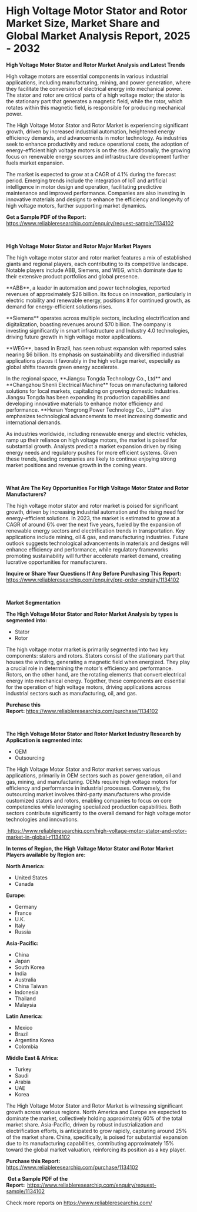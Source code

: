 <p><h1>High Voltage Motor Stator and Rotor Market Size, Market Share and Global Market Analysis Report, 2025 - 2032</h1></p><p><strong>High Voltage Motor Stator and Rotor Market Analysis and Latest Trends</strong></p>
<p><p>High voltage motors are essential components in various industrial applications, including manufacturing, mining, and power generation, where they facilitate the conversion of electrical energy into mechanical power. The stator and rotor are critical parts of a high voltage motor; the stator is the stationary part that generates a magnetic field, while the rotor, which rotates within this magnetic field, is responsible for producing mechanical power.</p><p>The High Voltage Motor Stator and Rotor Market is experiencing significant growth, driven by increased industrial automation, heightened energy efficiency demands, and advancements in motor technology. As industries seek to enhance productivity and reduce operational costs, the adoption of energy-efficient high voltage motors is on the rise. Additionally, the growing focus on renewable energy sources and infrastructure development further fuels market expansion. </p><p>The market is expected to grow at a CAGR of 4.1% during the forecast period. Emerging trends include the integration of IoT and artificial intelligence in motor design and operation, facilitating predictive maintenance and improved performance. Companies are also investing in innovative materials and designs to enhance the efficiency and longevity of high voltage motors, further supporting market dynamics.</p></p>
<p><strong>Get a Sample PDF of the Report:&nbsp;</strong> <a href="https://www.reliableresearchiq.com/enquiry/request-sample/1134102?utm_campaign=3200&utm_medium=2&utm_source=Github&utm_content=ia&utm_term=25032025&utm_id=high-voltage-motor-stator-and-rotor">https://www.reliableresearchiq.com/enquiry/request-sample/1134102</a></p>
<p>&nbsp;</p>
<p><strong>High Voltage Motor Stator and Rotor Major Market Players</strong></p>
<p><p>The high voltage motor stator and rotor market features a mix of established giants and regional players, each contributing to its competitive landscape. Notable players include ABB, Siemens, and WEG, which dominate due to their extensive product portfolios and global presence.</p><p>**ABB**, a leader in automation and power technologies, reported revenues of approximately $26 billion. Its focus on innovation, particularly in electric mobility and renewable energy, positions it for continued growth, as demand for energy-efficient solutions rises.</p><p>**Siemens** operates across multiple sectors, including electrification and digitalization, boasting revenues around $70 billion. The company is investing significantly in smart infrastructure and Industry 4.0 technologies, driving future growth in high voltage motor applications.</p><p>**WEG**, based in Brazil, has seen robust expansion with reported sales nearing $6 billion. Its emphasis on sustainability and diversified industrial applications places it favorably in the high voltage market, especially as global shifts towards green energy accelerate.</p><p>In the regional space, **Jiangsu Tongda Technology Co., Ltd** and **Changzhou Shenli Electrical Machine** focus on manufacturing tailored solutions for local markets, capitalizing on growing domestic industries. Jiangsu Tongda has been expanding its production capabilities and developing innovative materials to enhance motor efficiency and performance. **Henan Yongrong Power Technology Co., Ltd** also emphasizes technological advancements to meet increasing domestic and international demands.</p><p>As industries worldwide, including renewable energy and electric vehicles, ramp up their reliance on high voltage motors, the market is poised for substantial growth. Analysts predict a market expansion driven by rising energy needs and regulatory pushes for more efficient systems. Given these trends, leading companies are likely to continue enjoying strong market positions and revenue growth in the coming years.</p></p>
<p>&nbsp;</p>
<p><strong>What Are The Key Opportunities For High Voltage Motor Stator and Rotor Manufacturers?</strong></p>
<p><p>The high voltage motor stator and rotor market is poised for significant growth, driven by increasing industrial automation and the rising need for energy-efficient solutions. In 2023, the market is estimated to grow at a CAGR of around 6% over the next five years, fueled by the expansion of renewable energy sectors and electrification trends in transportation. Key applications include mining, oil & gas, and manufacturing industries. Future outlook suggests technological advancements in materials and designs will enhance efficiency and performance, while regulatory frameworks promoting sustainability will further accelerate market demand, creating lucrative opportunities for manufacturers.</p></p>
<p><strong>Inquire or Share Your Questions If Any Before Purchasing This Report:</strong> <a href="https://www.reliableresearchiq.com/enquiry/pre-order-enquiry/1134102?utm_campaign=3200&utm_medium=2&utm_source=Github&utm_content=ia&utm_term=25032025&utm_id=high-voltage-motor-stator-and-rotor">https://www.reliableresearchiq.com/enquiry/pre-order-enquiry/1134102</a></p>
<p>&nbsp;</p>
<p><strong>Market Segmentation</strong></p>
<p><strong>The High Voltage Motor Stator and Rotor Market Analysis by types is segmented into:</strong></p>
<p><ul><li>Stator</li><li>Rotor</li></ul></p>
<p><p>The high voltage motor market is primarily segmented into two key components: stators and rotors. Stators consist of the stationary part that houses the winding, generating a magnetic field when energized. They play a crucial role in determining the motor's efficiency and performance. Rotors, on the other hand, are the rotating elements that convert electrical energy into mechanical energy. Together, these components are essential for the operation of high voltage motors, driving applications across industrial sectors such as manufacturing, oil, and gas.</p></p>
<p><strong>Purchase this Report:&nbsp;</strong><a href="https://www.reliableresearchiq.com/purchase/1134102?utm_campaign=3200&utm_medium=2&utm_source=Github&utm_content=ia&utm_term=25032025&utm_id=high-voltage-motor-stator-and-rotor">https://www.reliableresearchiq.com/purchase/1134102</a></p>
<p>&nbsp;</p>
<p><strong>The High Voltage Motor Stator and Rotor Market Industry Research by Application is segmented into:</strong></p>
<p><ul><li>OEM</li><li>Outsourcing</li></ul></p>
<p><p>The High Voltage Motor Stator and Rotor market serves various applications, primarily in OEM sectors such as power generation, oil and gas, mining, and manufacturing. OEMs require high voltage motors for efficiency and performance in industrial processes. Conversely, the outsourcing market involves third-party manufacturers who provide customized stators and rotors, enabling companies to focus on core competencies while leveraging specialized production capabilities. Both sectors contribute significantly to the overall demand for high voltage motor technologies and innovations.</p></p>
<p><a href="https://www.reliableresearchiq.com/high-voltage-motor-stator-and-rotor-market-in-global-r1134102?utm_campaign=3200&utm_medium=2&utm_source=Github&utm_content=ia&utm_term=25032025&utm_id=high-voltage-motor-stator-and-rotor">&nbsp;https://www.reliableresearchiq.com/high-voltage-motor-stator-and-rotor-market-in-global-r1134102</a></p>
<p><strong>In terms of Region, the High Voltage Motor Stator and Rotor Market Players available by Region are:</strong></p>
<p>
    <p> <strong> North America: </strong>
        <ul>
            <li>United States</li>
            <li>Canada</li>
        </ul>
        </p> 
    <p> <strong> Europe: </strong>
        <ul>
            <li>Germany</li>
            <li>France</li>
            <li>U.K.</li>
            <li>Italy</li>
            <li>Russia</li>
        </ul>
        </p> 
    <p> <strong> Asia-Pacific: </strong>
        <ul>
            <li>China</li>
            <li>Japan</li>
            <li>South Korea</li>
            <li>India</li>
            <li>Australia</li>
            <li>China Taiwan</li>
            <li>Indonesia</li>
            <li>Thailand</li>
            <li>Malaysia</li>
        </ul>
        </p> 
    <p> <strong> Latin America: </strong>
        <ul>
            <li>Mexico</li>
            <li>Brazil</li>
            <li>Argentina Korea</li>
            <li>Colombia</li>
        </ul>
        </p> 
    <p> <strong> Middle East & Africa: </strong>
        <ul>
            <li>Turkey</li>
            <li>Saudi</li>
            <li>Arabia</li>
            <li>UAE</li>
            <li>Korea</li>
        </ul>
    </p>
    </p>
<p><p>The High Voltage Motor Stator and Rotor Market is witnessing significant growth across various regions. North America and Europe are expected to dominate the market, collectively holding approximately 60% of the total market share. Asia-Pacific, driven by robust industrialization and electrification efforts, is anticipated to grow rapidly, capturing around 25% of the market share. China, specifically, is poised for substantial expansion due to its manufacturing capabilities, contributing approximately 15% toward the global market valuation, reinforcing its position as a key player.</p></p>
<p><strong>Purchase this Report: </strong><a href="https://www.reliableresearchiq.com/purchase/1134102?utm_campaign=3200&utm_medium=2&utm_source=Github&utm_content=ia&utm_term=25032025&utm_id=high-voltage-motor-stator-and-rotor">https://www.reliableresearchiq.com/purchase/1134102</a></p>
<p>&nbsp;<strong>Get a Sample PDF of the Report:&nbsp;&nbsp;</strong><a href="https://www.reliableresearchiq.com/enquiry/request-sample/1134102?utm_campaign=3200&utm_medium=2&utm_source=Github&utm_content=ia&utm_term=25032025&utm_id=high-voltage-motor-stator-and-rotor">https://www.reliableresearchiq.com/enquiry/request-sample/1134102</a></p>
<p><strong></strong></p>
<p>Check more reports on <a href="https://www.reliableresearchiq.com/?utm_campaign=3200&utm_medium=2&utm_source=Github&utm_content=ia&utm_term=25032025&utm_id=high-voltage-motor-stator-and-rotor">https://www.reliableresearchiq.com/</a></p>